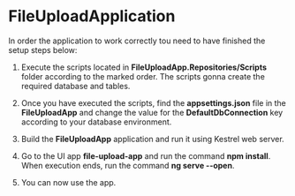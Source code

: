 # FileUploadApplication

In order the application to work correctly tou need to have finished the setup steps below:

1. Execute the scripts located in **FileUploadApp.Repositories/Scripts** folder according to the marked order. The scripts gonna create the required database and tables.

2. Once you have executed the scripts, find the **appsettings.json** file in the **FileUploadApp** and change the value for the **DefaultDbConnection** key according to your database environment.

3. Build the **FileUploadApp** application and run it using Kestrel web server.

4. Go to the UI app **file-upload-app** and run the command **npm install**. When execution ends, run the command **ng serve --open**.

5. You can now use the app.

